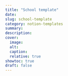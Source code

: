 ```yaml
---
title: "School template"
date: 
slug: school-template
category: notion-templates 
summary:
description: 
cover:
  image:
  alt:
  caption: 
  relative: true
showtoc: true
draft: false
---
```

